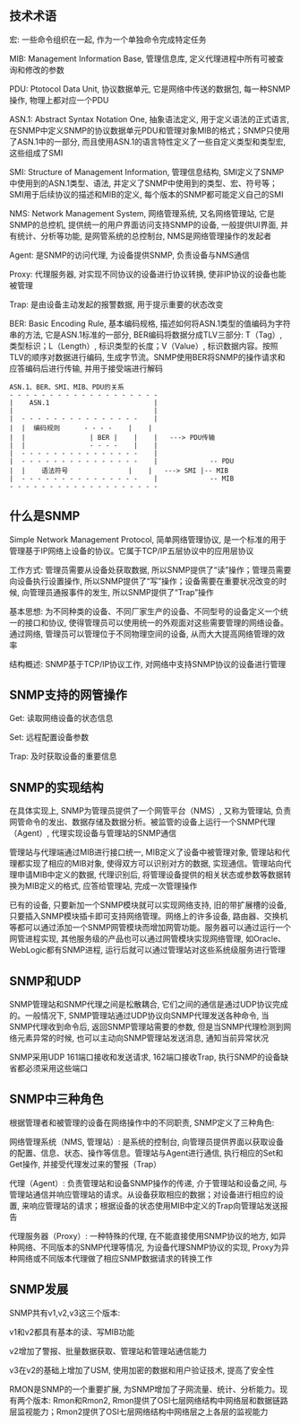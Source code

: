 ## 技术术语

宏: 一些命令组织在一起, 作为一个单独命令完成特定任务

MIB: Management Information Base, 管理信息库, 定义代理进程中所有可被查询和修改的参数

PDU: Ptotocol Data Unit, 协议数据单元, 它是网络中传送的数据包, 每一种SNMP操作, 物理上都对应一个PDU

ASN.1: Abstract Syntax Notation One, 抽象语法定义, 用于定义语法的正式语言, 在SNMP中定义SNMP的协议数据单元PDU和管理对象MIB的格式；SNMP只使用了ASN.1中的一部分, 而且使用ASN.1的语言特性定义了一些自定义类型和类型宏, 这些组成了SMI

SMI: Structure of Management Information, 管理信息结构, SMI定义了SNMP中使用到的ASN.1类型、语法, 并定义了SNMP中使用到的类型、宏、符号等；SMI用于后续协议的描述和MIB的定义, 每个版本的SNMP都可能定义自己的SMI

NMS: Network Management System, 网络管理系统, 又名网络管理站, 它是SNMP的总控机, 提供统一的用户界面访问支持SNMP的设备, 一般提供UI界面, 并有统计、分析等功能, 是网管系统的总控制台, NMS是网络管理操作的发起者

Agent: 是SNMP的访问代理, 为设备提供SNMP, 负责设备与NMS通信

Proxy: 代理服务器, 对实现不同协议的设备进行协议转换, 使非IP协议的设备也能被管理

Trap: 是由设备主动发起的报警数据, 用于提示重要的状态改变

BER: Basic Encoding Rule, 基本编码规格, 描述如何将ASN.1类型的值编码为字符串的方法, 它是ASN.1标准的一部分, BER编码将数据分成TLV三部分: T（Tag）, 类型标识；L（Length）, 标识类型的长度；V（Value）, 标识数据内容。按照TLV的顺序对数据进行编码, 生成字节流。SNMP使用BER将SNMP的操作请求和应答编码后进行传输, 并用于接受端进行解码

```
ASN.1、BER、SMI、MIB、PDU的关系
- - - - - - - - - - - - - - - - - - -
|    ASN.1                          |
|                                   |
|  - - - - - - - - - - - - - - -    |
|  |  编码规则      - - - -    |    |
|  |                | BER |    |    |   ---> PDU传输
|  |                - - - -    |    |       
|  - - - - - - - - - - - - - - -    |
|  - - - - - - - - - - - - - - -    |             -- PDU
|  |    语法符号               |    |   ---> SMI |-- MIB
|  - - - - - - - - - - - - - - -    |             -- MIB    
- - - - - - - - - - - - - - - - - - -
```

## 什么是SNMP

Simple Network Management Protocol, 简单网络管理协议, 是一个标准的用于管理基于IP网络上设备的协议。它属于TCP/IP五层协议中的应用层协议

工作方式: 管理员需要从设备处获取数据, 所以SNMP提供了“读”操作；管理员需要向设备执行设置操作, 所以SNMP提供了“写”操作；设备需要在重要状况改变的时候, 向管理员通报事件的发生, 所以SNMP提供了“Trap”操作

基本思想: 为不同种类的设备、不同厂家生产的设备、不同型号的设备定义一个统一的接口和协议, 使得管理员可以使用统一的外观面对这些需要管理的网络设备。通过网络, 管理员可以管理位于不同物理空间的设备, 从而大大提高网络管理的效率

结构概述: SNMP基于TCP/IP协议工作, 对网络中支持SNMP协议的设备进行管理

## SNMP支持的网管操作

Get: 读取网络设备的状态信息

Set: 远程配置设备参数

Trap: 及时获取设备的重要信息

## SNMP的实现结构

在具体实现上, SNMP为管理员提供了一个网管平台（NMS）, 又称为管理站, 负责网管命令的发出、数据存储及数据分析。被监管的设备上运行一个SNMP代理（Agent）, 代理实现设备与管理站的SNMP通信

管理站与代理端通过MIB进行接口统一, MIB定义了设备中被管理对象, 管理站和代理都实现了相应的MIB对象, 使得双方可以识别对方的数据, 实现通信。管理站向代理申请MIB中定义的数据, 代理识别后, 将管理设备提供的相关状态或参数等数据转换为MIB定义的格式, 应答给管理站, 完成一次管理操作

已有的设备, 只要新加一个SNMP模块就可以实现网络支持, 旧的带扩展槽的设备, 只要插入SNMP模块插卡即可支持网络管理。网络上的许多设备, 路由器、交换机等都可以通过添加一个SNMP网管模块而增加网管功能。服务器可以通过运行一个网管进程实现, 其他服务级的产品也可以通过网管模块实现网络管理, 如Oracle、WebLogic都有SNMP进程, 运行后就可以通过管理站对这些系统级服务进行管理

## SNMP和UDP

SNMP管理站和SNMP代理之间是松散耦合, 它们之间的通信是通过UDP协议完成的。一般情况下, SNMP管理站通过UDP协议向SNMP代理发送各种命令, 当SNMP代理收到命令后, 返回SNMP管理站需要的参数, 但是当SNMP代理检测到网络元素异常的时候, 也可以主动向SNMP管理站发送消息, 通知当前异常状况

SNMP采用UDP 161端口接收和发送请求, 162端口接收Trap, 执行SNMP的设备缺省都必须采用这些端口

## SNMP中三种角色

根据管理者和被管理的设备在网络操作中的不同职责, SNMP定义了三种角色: 

网络管理系统（NMS, 管理站）: 是系统的控制台, 向管理员提供界面以获取设备的配置、信息、状态、操作等信息。管理站与Agent进行通信, 执行相应的Set和Get操作, 并接受代理发过来的警报（Trap）

代理（Agent）: 负责管理站和设备SNMP操作的传递, 介于管理站和设备之间, 与管理站通信并响应管理站的请求。从设备获取相应的数据；对设备进行相应的设置, 来响应管理站的请求；根据设备的状态使用MIB中定义的Trap向管理站发送报告

代理服务器（Proxy）: 一种特殊的代理, 在不能直接使用SNMP协议的地方, 如异种网络、不同版本的SNMP代理等情况, 为设备代理SNMP协议的实现, Proxy为异种网络或不同版本代理做了相应SNMP数据请求的转换工作

## SNMP发展

SNMP共有v1,v2,v3这三个版本: 

v1和v2都具有基本的读、写MIB功能

v2增加了警报、批量数据获取、管理站和管理站通信能力

v3在v2的基础上增加了USM, 使用加密的数据和用户验证技术, 提高了安全性

RMON是SNMP的一个重要扩展, 为SNMP增加了子网流量、统计、分析能力。现有两个版本: Rmon和Rmon2, Rmon提供了OSI七层网络结构中网络层和数据链路层监视能力；Rmon2提供了OSI七层网络结构中网络层之上各层的监视能力

